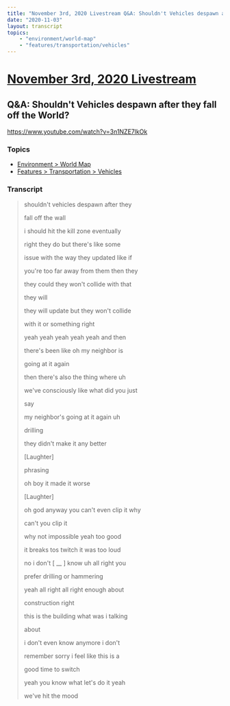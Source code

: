 ```yaml
---
title: "November 3rd, 2020 Livestream Q&A: Shouldn't Vehicles despawn after they fall off the World?"
date: "2020-11-03"
layout: transcript
topics:
    - "environment/world-map"
    - "features/transportation/vehicles"
---
```

# [November 3rd, 2020 Livestream](../2020-11-03.md)
## Q&A: Shouldn't Vehicles despawn after they fall off the World?
https://www.youtube.com/watch?v=3n1NZE7lkOk

### Topics
* [Environment > World Map](../topics/environment/world-map.md)
* [Features > Transportation > Vehicles](../topics/features/transportation/vehicles.md)

### Transcript

> shouldn't vehicles despawn after they
>
> fall off the wall
>
> i should hit the kill zone eventually
>
> right they do but there's like some
>
> issue with the way they updated like if
>
> you're too far away from them then they
>
> they could they won't collide with that
>
> they will
>
> they will update but they won't collide
>
> with it or something right
>
> yeah yeah yeah yeah yeah and then
>
> there's been like oh my neighbor is
>
> going at it again
>
> then there's also the thing where uh
>
> we've consciously like what did you just
>
> say
>
> my neighbor's going at it again uh
>
> drilling
>
> they didn't make it any better
>
> [Laughter]
>
> phrasing
>
> oh boy it made it worse
>
> [Laughter]
>
> oh god anyway you can't even clip it why
>
> can't you clip it
>
> why not impossible yeah too good
>
> it breaks tos twitch it was too loud
>
> no i don't [ __ ] know uh all right you
>
> prefer drilling or hammering
>
> yeah all right all right enough about
>
> construction right
>
> this is the building what was i talking
>
> about
>
> i don't even know anymore i don't
>
> remember sorry i feel like this is a
>
> good time to switch
>
> yeah you know what let's do it yeah
>
> we've hit the mood
